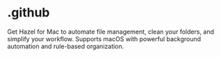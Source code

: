 # .github
Get Hazel for Mac to automate file management, clean your folders, and simplify your workflow. Supports macOS with powerful background automation and rule-based organization.
